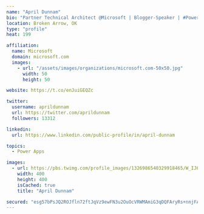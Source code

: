```yaml
---
name: "April Dunnam"
bio: "Partner Technical Architect @Microsoft | Blogger-Speaker | #PowerApps, #PowerAutomate, #Office365, #SharePoint | #WIT | #Karaoke Queen"
location: Broken Arrow, OK
type: "profile"
heat: 199

affiliation:
  name: Microsoft
  domain: microsoft.com
  images:
    - url: "/assets/images/organizations/microsoft.com-50x50.jpg"
      width: 50
      height: 50

website: https://t.co/enJuiGEQZc

twitter:
  username: aprildunnam
  url: https://twitter.com/aprildunnam
  followers: 13312

linkedin:
  url: https://www.linkedin.com/public-profile/in/april-dunnam

topics:
  - Power Apps

images:
  - url: https://pbs.twimg.com/profile_images/1326986540329918465/W_IJ6Ih2_400x400.jpg
    width: 400
    height: 400
    isCached: true
    title: "April Dunnam"

secured: "esg57bPsJQ2ROJfln72ftJqVz9ewFN3u2OuOcVRWMAmiG3qDQFAryRs+nnjFABiIvNKoZlkxYPyDrGr1dQuWsEzl2CQvrAMfGMfx2mZj/CkG9ooa+yBI8SdMt4a28k/yb2PeVXsCRb7LbYexfrpG02rAzff0rbcY0oQcDyWv2TLjPDlOxIEcnR1WP0S1sw+QbpKtF8AqQJHJedvp3JVYJM6aglE7z0emRE5lNjnlrzI7PYQVzeEOKt/hk+cDdZQFvKgtTbxwfmS9rbT9ypKfGWQSCNMn+3mefEaBuR3Fl1aLmtNQnhYbWYVWrSB08BZ0enhE5gC1EycJQ+aPjxRn7wl1bZZNIE5cRug7X3WR3MV5H1B+8zOlstNmj0AWvriphsbLsYYJaR8MZXvLZtRd7DJU+s+mVtqJ9xP3odP97DE=;WK3oW1igTKhtBL4AKugW/Q=="
---
```


